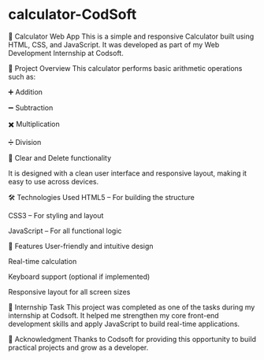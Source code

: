 # calculator-CodSoft


🔢 Calculator Web App
This is a simple and responsive Calculator built using HTML, CSS, and JavaScript.
It was developed as part of my Web Development Internship at Codsoft.

📌 Project Overview
This calculator performs basic arithmetic operations such as:

➕ Addition

➖ Subtraction

✖️ Multiplication

➗ Division

🧮 Clear and Delete functionality

It is designed with a clean user interface and responsive layout, making it easy to use across devices.

🛠️ Technologies Used
HTML5 – For building the structure

CSS3 – For styling and layout

JavaScript – For all functional logic


🚀 Features
User-friendly and intuitive design

Real-time calculation

Keyboard support (optional if implemented)

Responsive layout for all screen sizes

🎯 Internship Task
This project was completed as one of the tasks during my internship at Codsoft.
It helped me strengthen my core front-end development skills and apply JavaScript to build real-time applications.


🙌 Acknowledgment
Thanks to Codsoft for providing this opportunity to build practical projects and grow as a developer.

